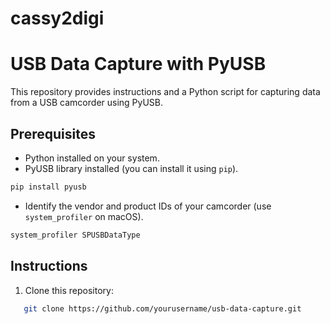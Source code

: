 # cassy2digi

# USB Data Capture with PyUSB

This repository provides instructions and a Python script for capturing data from a USB camcorder using PyUSB.

## Prerequisites

- Python installed on your system.
- PyUSB library installed (you can install it using `pip`).
```bash
pip install pyusb
```
- Identify the vendor and product IDs of your camcorder (use `system_profiler` on macOS).
```bash
system_profiler SPUSBDataType
```

## Instructions

1. Clone this repository:

```bash
   git clone https://github.com/yourusername/usb-data-capture.git
```
